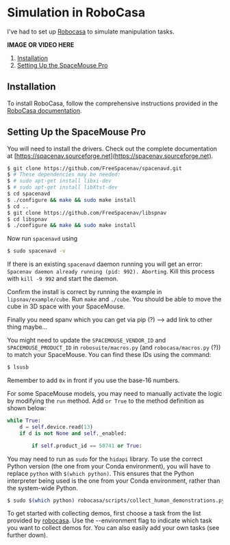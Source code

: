 # Simulation in RoboCasa
I've had to set up <a href="https://robocasa.ai">Robocasa</a> to simulate manipulation tasks.

**IMAGE OR VIDEO HERE**

1. <a href="#installation">Installation</a>
2. <a href="#setting-up-the-spacemouse-pro">Setting Up the SpaceMouse Pro</a>

## Installation

To install RoboCasa, follow the comprehensive instructions provided in the [RoboCasa documentation](https://github.com/robocasa/robocasa).

## Setting Up the SpaceMouse Pro

You will need to install the drivers. Check out the complete documentation at [https://spacenav.sourceforge.net](https://spacenav.sourceforge.net).

```bash
$ git clone https://github.com/FreeSpacenav/spacenavd.git
$ # These dependencies may be needed:
$ # sudo apt-get install libxi-dev
$ # sudo apt-get install libXtst-dev
$ cd spacenavd
$ ./configure && make && sudo make install
$ cd ..
$ git clone https://github.com/FreeSpacenav/libspnav
$ cd libspnav
$ ./configure && make && sudo make install
```
Now run `spacenavd` using 
```bash
$ sudo spacenavd -v
```
If there is an existing `spacenavd` daemon running you will get an error: `Spacenav daemon already running (pid: 992). Aborting`. Kill this process with `kill -9 992` and start the daemon.

Confirm the install is correct by running the example in `lipsnav/example/cube`. Run `make` and `./cube`. You should be able to move the cube in 3D space with your SpaceMouse.

Finally you need spanv which you can get via pip (?) --> add link to other thing maybe...


You might need to update the `SPACEMOUSE_VENDOR_ID` and `SPACEMOUSE_PRODUCT_ID` in `robosuite/macros.py` (and `robocasa/macros.py` (?)) to match your SpaceMouse. You can find these IDs using the command:

```bash
$ lsusb
```
Remember to add `0x` in front if you use the base-16 numbers.

For some SpaceMouse models, you may need to manually activate the logic by modifying the `run` method. Add `or True` to the method definition as shown below:

``` python
while True:
    d = self.device.read(13)
    if d is not None and self._enabled:

        if self.product_id == 50741 or True:
```
You may need to run as `sudo` for the `hidapi` library. To use the correct Python version (the one from your Conda environment), you will have to replace `python` with `$(which python)`. This ensures that the Python interpreter being used is the one from your Conda environment, rather than the system-wide Python.
```bash
$ sudo $(which python) robocasa/scripts/collect_human_demonstrations.py --device spacemouse 
```
To get started with collecting demos, first choose a task from the list provided by [robocasa](https://robocasa.ai/docs/tasks_scenes_assets/atomic_tasks.html). Use the --environment flag to indicate which task you want to collect demos for. You can also easily add your own tasks (see further down).
